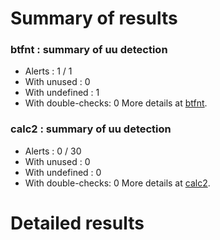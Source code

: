 # Summary of results
### btfnt : summary of uu detection
* Alerts : 1 / 1
* With unused : 0
* With undefined : 1
* With double-checks: 0
More details at [btfnt](#uubtfnt).

### calc2 : summary of uu detection
* Alerts : 0 / 30
* With unused : 0
* With undefined : 0
* With double-checks: 0
More details at [calc2](#uucalc2).

# Detailed results
